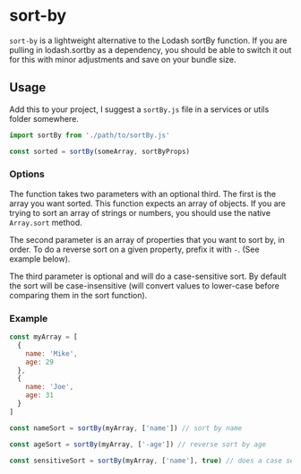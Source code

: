 # sort-by

`sort-by` is a lightweight alternative to the Lodash sortBy function. If you are pulling in lodash.sortby as a dependency, you should be able to switch it out for this with minor adjustments and save on your bundle size.

## Usage

Add this to your project, I suggest a `sortBy.js` file in a services or utils folder somewhere.

```js
import sortBy from './path/to/sortBy.js'

const sorted = sortBy(someArray, sortByProps)
```

### Options

The function takes two parameters with an optional third. The first is the array you want sorted. This function expects an array of objects. If you are trying to sort an array of strings or numbers, you should use the native `Array.sort` method.

The second parameter is an array of properties that you want to sort by, in order. To do a reverse sort on a given property, prefix it with `-`. (See example below).

The third parameter is optional and will do a case-sensitive sort. By default the sort will be case-insensitive (will convert values to lower-case before comparing them in the sort function).

### Example

```js
const myArray = [
  {
    name: 'Mike',
    age: 29
  },
  {
    name: 'Joe',
    age: 31
  }
]

const nameSort = sortBy(myArray, ['name']) // sort by name

const ageSort = sortBy(myArray, ['-age']) // reverse sort by age

const sensitiveSort = sortBy(myArray, ['name'], true) // does a case sensitive search
```
